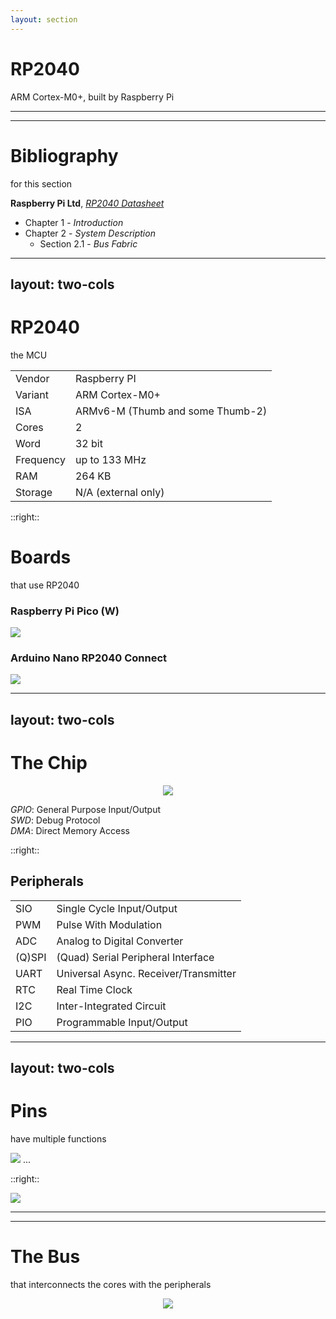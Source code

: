 ```yaml
---
layout: section
---
```

# RP2040
ARM Cortex-M0+, built by Raspberry Pi

---
---
# Bibliography
for this section

**Raspberry Pi Ltd**, *[RP2040 Datasheet](https://datasheets.raspberrypi.com/rp2040/rp2040-datasheet.pdf)*
   - Chapter 1 - *Introduction*
   - Chapter 2 - *System Description*
     - Section 2.1 - *Bus Fabric*

---
layout: two-cols
---
# RP2040
the MCU

| | |
|-|-|
| Vendor | Raspberry PI |
| Variant | ARM Cortex-M0+ |
| ISA | ARMv6-M (Thumb and some Thumb-2) |
| Cores | 2 |
| Word | 32 bit |
| Frequency | up to 133 MHz |
| RAM | 264 KB |
| Storage | N/A (external only) |

::right::

# Boards
that use RP2040

### Raspberry Pi Pico (W)

<img src="/processor/pico.jpg" class="w-60 rounded" />

### Arduino Nano RP2040 Connect

<img src="/rp2040/arduino_nano_rp2040_connect.jpg" class="w-60 rounded" />

---
layout: two-cols
---
# The Chip

<div align="center">
<img src="/rp2040/rp2040_chip.png" class="h-80 rounded" />
</div align="center">

*GPIO*: General Purpose Input/Output\
*SWD*: Debug Protocol\
*DMA*: Direct Memory Access

::right::

## Peripherals

|  |  |
|------|-------------|
| SIO  | Single Cycle Input/Output |
| PWM | Pulse With Modulation |
| ADC | Analog to Digital Converter |
| (Q)SPI | (Quad) Serial Peripheral Interface |
| UART | Universal Async. Receiver/Transmitter |
| RTC | Real Time Clock |
| I2C | Inter-Integrated Circuit |
| PIO | Programmable Input/Output |

---
layout: two-cols
---
# Pins
have multiple functions

<img src="/rp2040/pin_functions.png" class="rounded">
...

::right::

<img src="/rp2040/rp2040_pins.png" class="rounded">

---
---
# The Bus
that interconnects the cores with the peripherals

<div align="center">
<img src="/rp2040/rp2040_bus.png" class="h-100 rounded" />
</div align="center">
